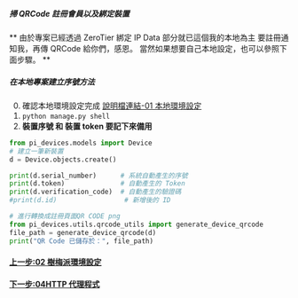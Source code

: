 <!-- markdownlint-disable -->

##### 掃 QRCode 註冊會員以及綁定裝置

**
由於專案已經透過 ZeroTier 綁定 IP
Data 部分就已這個我的本地為主
要註冊通知我，再傳 QRCode 給你們，感恩。
當然如果想要自己本地設定，也可以參照下面步驟。
**

##### 在本地專案建立序號方法

0. 確認本地環境設定完成 [說明檔連結-01 本地環境設定](01本地環境設定.md)
1. `python manage.py shell`
2. **裝置序號 和 裝置 token 要記下來備用**

```python
from pi_devices.models import Device
# 建立一筆新裝置
d = Device.objects.create()

print(d.serial_number)      # 系統自動產生的序號
print(d.token)              # 自動產生的 Token
print(d.verification_code)  # 自動產生的驗證碼
#print(d.id)                 # 新增後的 ID

# 進行轉換成註冊頁面QR CODE png
from pi_devices.utils.qrcode_utils import generate_device_qrcode
file_path = generate_device_qrcode(d)
print("QR Code 已儲存於：", file_path)
```

#### [上一步:02 樹梅派環境設定](02樹梅派環境設定.md)

#### [下一步:04HTTP 代理程式](<04HTTP代理程式(homepi-http-agent.service).md>)
